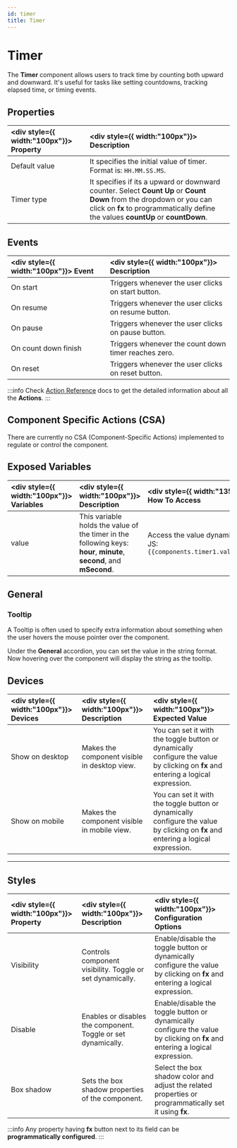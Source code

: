 ```yaml
---
id: timer
title: Timer
---
```


# Timer

The **Timer** component allows users to track time by counting both upward and downward. It's useful for tasks like setting countdowns, tracking elapsed time, or timing events.

<div >

## Properties

| <div style={{ width:"100px"}}> Property </div> | <div style={{ width:"100px"}}> Description </div>                                                                                                                                                        |
| :--------------------------------------------- | :------------------------------------------------------------------------------------------------------------------------------------------------------------------------------------------------------- |
| Default value                                  | It specifies the initial value of timer. Format is: `HH.MM.SS.MS`.                                                                                                                                       |
| Timer type                                     | It specifies if its a upward or downward counter. Select **Count Up** or **Count Down** from the dropdown or you can click on **fx** to programmatically define the values **countUp** or **countDown**. |

</div>

<div >

## Events

| <div style={{ width:"100px"}}> Event </div> | <div style={{ width:"100px"}}> Description </div>    |
| :------------------------------------------ | :--------------------------------------------------- |
| On start                                    | Triggers whenever the user clicks on start button.   |
| On resume                                   | Triggers whenever the user clicks on resume button.  |
| On pause                                    | Triggers whenever the user clicks on pause button.   |
| On count down finish                        | Triggers whenever the count down timer reaches zero. |
| On reset                                    | Triggers whenever the user clicks on reset button.   |

:::info
Check [Action Reference](/docs/category/actions-reference) docs to get the detailed information about all the **Actions**.
:::

</div>

<div >

## Component Specific Actions (CSA)

There are currently no CSA (Component-Specific Actions) implemented to regulate or control the component.

</div>

<div >

## Exposed Variables

| <div style={{ width:"100px"}}> Variables </div> | <div style={{ width:"100px"}}> Description </div>                                                                    | <div style={{ width:"135px"}}> How To Access </div>                         |
| :---------------------------------------------- | :------------------------------------------------------------------------------------------------------------------- | :-------------------------------------------------------------------------- |
| value                                           | This variable holds the value of the timer in the following keys: **hour**, **minute**, **second**, and **mSecond**. | Access the value dynamically using JS: `{{components.timer1.value.second}}` |

</div>

<div >

## General

### Tooltip

A Tooltip is often used to specify extra information about something when the user hovers the mouse pointer over the component.

Under the <b>General</b> accordion, you can set the value in the string format. Now hovering over the component will display the string as the tooltip.

</div>

<div >

## Devices

| <div style={{ width:"100px"}}> Devices </div> | <div style={{ width:"100px"}}> Description </div> | <div style={{ width:"100px"}}> Expected Value </div>                                                                              |
| :-------------------------------------------- | :------------------------------------------------ | :-------------------------------------------------------------------------------------------------------------------------------- |
| Show on desktop                               | Makes the component visible in desktop view.      | You can set it with the toggle button or dynamically configure the value by clicking on **fx** and entering a logical expression. |
| Show on mobile                                | Makes the component visible in mobile view.       | You can set it with the toggle button or dynamically configure the value by clicking on **fx** and entering a logical expression. |

</div>

<hr/>

<div >

## Styles

| <div style={{ width:"100px"}}> Property </div> | <div style={{ width:"100px"}}> Description </div>             | <div style={{ width:"100px"}}> Configuration Options </div>                                                                  |
| :--------------------------------------------- | :------------------------------------------------------------ | :--------------------------------------------------------------------------------------------------------------------------- |
| Visibility                                     | Controls component visibility. Toggle or set dynamically.     | Enable/disable the toggle button or dynamically configure the value by clicking on **fx** and entering a logical expression. |
| Disable                                        | Enables or disables the component. Toggle or set dynamically. | Enable/disable the toggle button or dynamically configure the value by clicking on **fx** and entering a logical expression. |
| Box shadow                                     | Sets the box shadow properties of the component.              | Select the box shadow color and adjust the related properties or programmatically set it using **fx**.                       |

:::info
Any property having **fx** button next to its field can be **programmatically configured**.
:::

</div>
